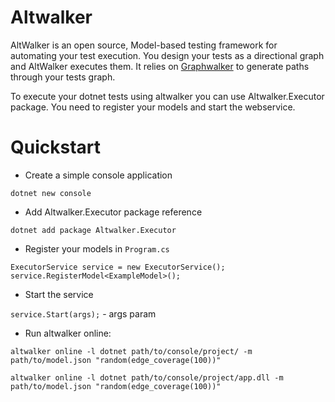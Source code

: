 # Altwalker 

AltWalker is an open source, Model-based testing framework for automating your test execution. You design your tests as a directional graph and AltWalker executes them. It relies on [Graphwalker](http://graphwalker.github.io/) to generate paths through your tests graph.

To execute your dotnet tests using altwalker you can use Altwalker.Executor package. You need to register your models and start the webservice.

# Quickstart

* Create a simple console application

`dotnet new console`

* Add Altwalker.Executor  package reference

`dotnet add package Altwalker.Executor`

* Register your models in `Program.cs`

`ExecutorService service = new ExecutorService();`  
`service.RegisterModel<ExampleModel>();`

* Start the service 

`service.Start(args);` - args param

* Run altwalker online:

`altwalker online -l dotnet path/to/console/project/ -m path/to/model.json "random(edge_coverage(100))"`

`altwalker online -l dotnet path/to/console/project/app.dll -m path/to/model.json "random(edge_coverage(100))"`
